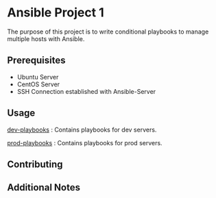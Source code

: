 # Ansible Project 1

The purpose of this project is to write conditional playbooks to manage multiple hosts with Ansible.

## Prerequisites

* Ubuntu Server
* CentOS Server
* SSH Connection established with Ansible-Server

## Usage

[dev-playbooks](dev-playbooks) : Contains playbooks for dev servers.

[prod-playbooks](prod-playbooks) : Contains playbooks for prod servers.


## Contributing


## Additional Notes